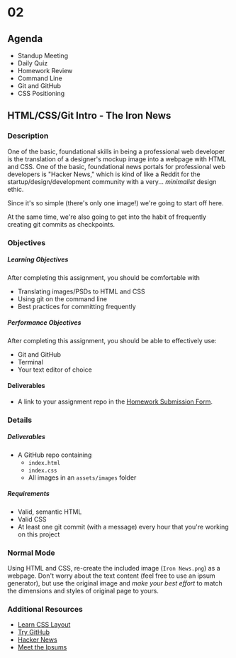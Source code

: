 # 02

## Agenda

* Standup Meeting
* Daily Quiz
* Homework Review
* Command Line
* Git and GitHub
* CSS Positioning

## HTML/CSS/Git Intro - The Iron News

### Description

One of the basic, foundational skills in being a professional web developer is the translation of a designer's mockup image into a webpage with HTML and CSS. One of the basic, foundational news portals for professional web developers is "Hacker News," which is kind of like a Reddit for the startup/design/development community with a very... *minimalist* design ethic.

Since it's so simple (there's only one image!) we're going to start off here.

At the same time, we're also going to get into the habit of frequently creating git commits as checkpoints.

### Objectives

##### Learning Objectives

After completing this assignment, you should be comfortable with

* Translating images/PSDs to HTML and CSS
* Using git on the command line
* Best practices for committing frequently

##### Performance Objectives

After completing this assignment, you should be able to effectively use:

* Git and GitHub
* Terminal
* Your text editor of choice

#### Deliverables

* A link to your assignment repo in the [Homework Submission Form](https://docs.google.com/a/theironyard.com/forms/d/1kgFQrS4ZIh-h82ruErBGX9lTF3PIomq01kTvT2DZr2A/viewform).

### Details

##### Deliverables

* A GitHub repo containing
    * `index.html`
    * `index.css`
    * All images in an `assets/images` folder

##### Requirements

* Valid, semantic HTML
* Valid CSS
* At least one git commit (with a message) every hour that you're working on this project

### Normal Mode

Using HTML and CSS, re-create the included image (`Iron News.png`) as a webpage. Don't worry about the text content (feel free to use an ipsum generator), but use the original image and *make your best effort* to match the dimensions and styles of original page to yours.

### Additional Resources

* [Learn CSS Layout](http://learnlayout.com/toc.html)
* [Try GitHub](https://try.github.io/levels/1/challenges/1)
* [Hacker News](http://news.ycombinator.com)
* [Meet the Ipsums](http://meettheipsums.com/)
